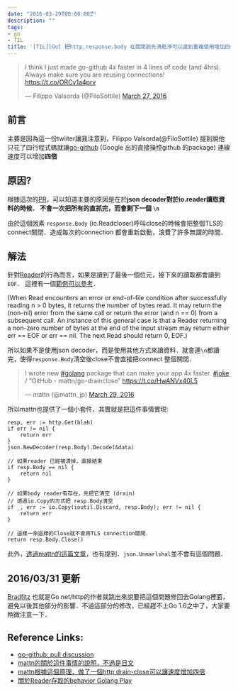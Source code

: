 ```yaml
---
date: "2016-03-29T00:00:00Z"
description: ""
tags:
- go
- TIL
title: '[TIL][Go] 把http.response.body 在關閉前先清乾淨可以達到重複使用增加四倍速度'
---
```


<blockquote class="twitter-tweet" data-lang="en"><p lang="en" dir="ltr">I think I just made go-github 4x faster in 4 lines of code (and 4hrs). Always make sure you are reusing connections! <a href="https://t.co/ORCv1a4prv">https://t.co/ORCv1a4prv</a></p>&mdash; Filippo Valsorda (@FiloSottile) <a href="https://twitter.com/FiloSottile/status/714161597397262336">March 27, 2016</a></blockquote>
<script async src="//platform.twitter.com/widgets.js" charset="utf-8"></script>


## 前言

主要是因為這一份twiiter讓我注意到，Filippo Valsorda(@FiloSottile) 提到說他只花了四行程式碼就讓[go-github](https://github.com/google/go-github) (Google 出的直接操控github 的package) 連線速度可以增加**四倍**

## 原因?

根據這次的[PR](https://github.com/google/go-github/pull/317/commits/e0ff7111b024fda991e457d975e0b73e1380f05f)，可以知道主要的原因是在於**json decoder對於io.reader讀取資料的時候． 不會一次把所有的直抓完，而會剩下一個 `\n`**

由於這個因素 `response.Body` (io.Readcloser)呼叫close的時候會把整個TLS的connect關閉．造成每次的connection 都會重新啟動，浪費了許多無謂的時間．

## 解法 

針對[Reader](https://godoc.org/io#Reader)的行為而言，如果是讀到了最後一個位元，接下來的讀取都會讀到`EOF`． 這裡有一個[範例可以參考](http://play.golang.org/p/_TWx2in-XS)．

(When Read encounters an error or end-of-file condition after successfully reading n > 0 bytes, it returns the number of bytes read. It may return the (non-nil) error from the same call or return the error (and n == 0) from a subsequent call. An instance of this general case is that a Reader returning a non-zero number of bytes at the end of the input stream may return either err == EOF or err == nil. The next Read should return 0, EOF.)

<script src="https://gist.github.com/kkdai/f539fe35bd4f1c11f832.js"></script>


所以如果不是使用json decoder，而是使用其他方式來讀資料．就會連`\n`都讀完，使得`response.Body`清空後close不會直接把connect 整個關閉．


<blockquote class="twitter-tweet" data-lang="en"><p lang="en" dir="ltr">I wrote new <a href="https://twitter.com/hashtag/golang?src=hash">#golang</a> package that can make your app 4x faster. <a href="https://twitter.com/hashtag/joke?src=hash">#joke</a> / “GitHub - mattn/go-drainclose” <a href="https://t.co/HwANVx40L5">https://t.co/HwANVx40L5</a></p>&mdash; mattn (@mattn_jp) <a href="https://twitter.com/mattn_jp/status/714642014164246529">March 29, 2016</a></blockquote>
<script async src="//platform.twitter.com/widgets.js" charset="utf-8"></script>

所以mattn也提供了一個小套件，其實就是把這件事情實現:

```
resp, err := http.Get(blah)
if err != nil {
    return err
}
json.NewDecoder(resp.Body).Decode(&data)

// 如果reader 已經被清掉，直接結束
if resp.Body == nil {
	return nil
}

// 如果body reader有存在，先把它清空 (drain)
// 透過io.Copy的方式把 resp.Body清空
if _, err := io.Copy(ioutil.Discard, resp.Body); err != nil {
	return err
}

// 這樣一來這樣的Close就不會將TLS connection關閉．
return resp.Body.Close()
```

此外，[透過mattn的這篇文章](http://mattn.kaoriya.net/software/lang/go/20160329094503.htm)，也有提到．`json.Unmarlshal`並不會有這個問題．

## 2016/03/31 更新

[Bradfitz](https://github.com/bradfitz) 也就是Go net/http的作者就跳出來說要把這個問題修回去Golang裡面，避免以後其他部分的影響．不過這部分的修改，已經趕不上Go 1.6之中了，大家要稍微注意一下．

## Reference Links:

- [go-github: pull discussion](https://github.com/google/go-github/pull/317/commits/e0ff7111b024fda991e457d975e0b73e1380f05f)
- [mattn的關於這件事情的說明，不過是日文](http://mattn.kaoriya.net/software/lang/go/20160329094503.htm)
- [mattn根據這個原理，做了一個http drain-close可以讓速度增加四倍](https://github.com/mattn/go-drainclose)
- [關於Reader存取的behavior Golang Play](http://play.golang.org/p/_TWx2in-XS)